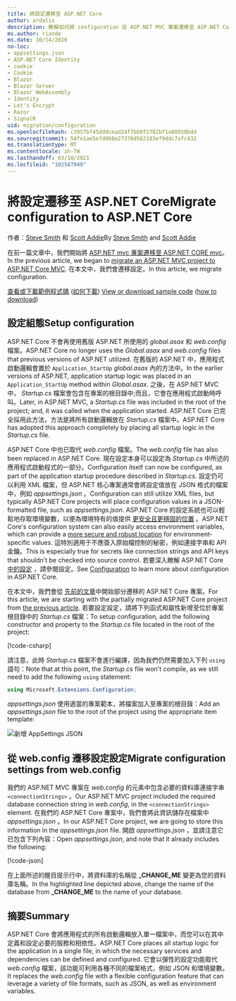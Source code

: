 ```yaml
---
title: 將設定遷移至 ASP.NET Core
author: ardalis
description: 瞭解如何將 configuration 從 ASP.NET MVC 專案遷移至 ASP.NET Core MVC 專案。
ms.author: riande
ms.date: 10/14/2016
no-loc:
- appsettings.json
- ASP.NET Core Identity
- cookie
- Cookie
- Blazor
- Blazor Server
- Blazor WebAssembly
- Identity
- Let's Encrypt
- Razor
- SignalR
uid: migration/configuration
ms.openlocfilehash: c3957bf45dddcead24f7bb0f2702bf1a08950bdd
ms.sourcegitcommit: 54fe1ae5e7d068e27376d562183ef9ddc7afc432
ms.translationtype: MT
ms.contentlocale: zh-TW
ms.lasthandoff: 03/10/2021
ms.locfileid: "102587940"
---
```

# <a name="migrate-configuration-to-aspnet-core"></a><span data-ttu-id="7327e-103">將設定遷移至 ASP.NET Core</span><span class="sxs-lookup"><span data-stu-id="7327e-103">Migrate configuration to ASP.NET Core</span></span>

<span data-ttu-id="7327e-104">作者：[Steve Smith](https://ardalis.com/) 和 [Scott Addie](https://scottaddie.com)</span><span class="sxs-lookup"><span data-stu-id="7327e-104">By [Steve Smith](https://ardalis.com/) and [Scott Addie](https://scottaddie.com)</span></span>

<span data-ttu-id="7327e-105">在前一篇文章中，我們開始將 [ASP.NET mvc 專案遷移至 ASP.NET CORE mvc](xref:migration/mvc)。</span><span class="sxs-lookup"><span data-stu-id="7327e-105">In the previous article, we began to [migrate an ASP.NET MVC project to ASP.NET Core MVC](xref:migration/mvc).</span></span> <span data-ttu-id="7327e-106">在本文中，我們會遷移設定。</span><span class="sxs-lookup"><span data-stu-id="7327e-106">In this article, we migrate configuration.</span></span>

<span data-ttu-id="7327e-107">[查看或下載範例程式碼](https://github.com/dotnet/AspNetCore.Docs/tree/main/aspnetcore/migration/configuration/samples) ([如何下載](xref:index#how-to-download-a-sample)) </span><span class="sxs-lookup"><span data-stu-id="7327e-107">[View or download sample code](https://github.com/dotnet/AspNetCore.Docs/tree/main/aspnetcore/migration/configuration/samples) ([how to download](xref:index#how-to-download-a-sample))</span></span>

## <a name="setup-configuration"></a><span data-ttu-id="7327e-108">設定組態</span><span class="sxs-lookup"><span data-stu-id="7327e-108">Setup configuration</span></span>

<span data-ttu-id="7327e-109">ASP.NET Core 不會再使用舊版 ASP.NET 所使用的 *global.asax* 和 *web.config* 檔案。</span><span class="sxs-lookup"><span data-stu-id="7327e-109">ASP.NET Core no longer uses the *Global.asax* and *web.config* files that previous versions of ASP.NET utilized.</span></span> <span data-ttu-id="7327e-110">在舊版的 ASP.NET 中，應用程式啟動邏輯會置於 `Application_StartUp` *global.asax* 內的方法中。</span><span class="sxs-lookup"><span data-stu-id="7327e-110">In the earlier versions of ASP.NET, application startup logic was placed in an `Application_StartUp` method within *Global.asax*.</span></span> <span data-ttu-id="7327e-111">之後，在 ASP.NET MVC 中， *Startup.cs* 檔案會包含在專案的根目錄中;而且，它會在應用程式啟動時呼叫。</span><span class="sxs-lookup"><span data-stu-id="7327e-111">Later, in ASP.NET MVC, a *Startup.cs* file was included in the root of the project; and, it was called when the application started.</span></span> <span data-ttu-id="7327e-112">ASP.NET Core 已完全採用此方法，方法是將所有啟動邏輯放在 *Startup.cs* 檔案中。</span><span class="sxs-lookup"><span data-stu-id="7327e-112">ASP.NET Core has adopted this approach completely by placing all startup logic in the *Startup.cs* file.</span></span>

<span data-ttu-id="7327e-113">ASP.NET Core 中也已取代 *web.config* 檔案。</span><span class="sxs-lookup"><span data-stu-id="7327e-113">The *web.config* file has also been replaced in ASP.NET Core.</span></span> <span data-ttu-id="7327e-114">現在設定本身可以設定為 *Startup.cs* 中所述的應用程式啟動程式的一部分。</span><span class="sxs-lookup"><span data-stu-id="7327e-114">Configuration itself can now be configured, as part of the application startup procedure described in *Startup.cs*.</span></span> <span data-ttu-id="7327e-115">設定仍可以利用 XML 檔案，但 ASP.NET 核心專案通常會將設定值放在 JSON 格式的檔案中，例如 *appsettings.json* 。</span><span class="sxs-lookup"><span data-stu-id="7327e-115">Configuration can still utilize XML files, but typically ASP.NET Core projects will place configuration values in a JSON-formatted file, such as *appsettings.json*.</span></span> <span data-ttu-id="7327e-116">ASP.NET Core 的設定系統也可以輕鬆地存取環境變數，以便為環境特有的值提供 [更安全且更穩固的位置](xref:security/app-secrets) 。</span><span class="sxs-lookup"><span data-stu-id="7327e-116">ASP.NET Core's configuration system can also easily access environment variables, which can provide a [more secure and robust location](xref:security/app-secrets) for environment-specific values.</span></span> <span data-ttu-id="7327e-117">這特別適用于不應簽入原始檔控制的秘密，例如連接字串和 API 金鑰。</span><span class="sxs-lookup"><span data-stu-id="7327e-117">This is especially true for secrets like connection strings and API keys that shouldn't be checked into source control.</span></span> <span data-ttu-id="7327e-118">若要深入瞭解 ASP.NET Core [中的設定](xref:fundamentals/configuration/index) ，請參閱設定。</span><span class="sxs-lookup"><span data-stu-id="7327e-118">See [Configuration](xref:fundamentals/configuration/index) to learn more about configuration in ASP.NET Core.</span></span>

<span data-ttu-id="7327e-119">在本文中，我們會從 [先前的文章](xref:migration/mvc)中開始部分遷移的 ASP.NET Core 專案。</span><span class="sxs-lookup"><span data-stu-id="7327e-119">For this article, we are starting with the partially migrated ASP.NET Core project from [the previous article](xref:migration/mvc).</span></span> <span data-ttu-id="7327e-120">若要設定設定，請將下列函式和屬性新增至位於專案根目錄中的 *Startup.cs* 檔案：</span><span class="sxs-lookup"><span data-stu-id="7327e-120">To setup configuration, add the following constructor and property to the *Startup.cs* file located in the root of the project:</span></span>

[!code-csharp[](configuration/samples/WebApp1/src/WebApp1/Startup.cs?range=11-16)]

<span data-ttu-id="7327e-121">請注意，此時 *Startup.cs* 檔案不會進行編譯，因為我們仍然需要加入下列 `using` 語句：</span><span class="sxs-lookup"><span data-stu-id="7327e-121">Note that at this point, the *Startup.cs* file won't compile, as we still need to add the following `using` statement:</span></span>

```csharp
using Microsoft.Extensions.Configuration;
```

<span data-ttu-id="7327e-122">*appsettings.json* 使用適當的專案範本，將檔案加入至專案的根目錄：</span><span class="sxs-lookup"><span data-stu-id="7327e-122">Add an *appsettings.json* file to the root of the project using the appropriate item template:</span></span>

![新增 AppSettings JSON](configuration/_static/add-appsettings-json.png)

## <a name="migrate-configuration-settings-from-webconfig"></a><span data-ttu-id="7327e-124">從 web.config 遷移設定設定</span><span class="sxs-lookup"><span data-stu-id="7327e-124">Migrate configuration settings from web.config</span></span>

<span data-ttu-id="7327e-125">我們的 ASP.NET MVC 專案在 *web.config* 的元素中包含必要的資料庫連接字串 `<connectionStrings>` 。</span><span class="sxs-lookup"><span data-stu-id="7327e-125">Our ASP.NET MVC project included the required database connection string in *web.config*, in the `<connectionStrings>` element.</span></span> <span data-ttu-id="7327e-126">在我們的 ASP.NET Core 專案中，我們會將此資訊儲存在檔案中 *appsettings.json* 。</span><span class="sxs-lookup"><span data-stu-id="7327e-126">In our ASP.NET Core project, we are going to store this information in the *appsettings.json* file.</span></span> <span data-ttu-id="7327e-127">開啟 *appsettings.json* ，並請注意它已包含下列內容：</span><span class="sxs-lookup"><span data-stu-id="7327e-127">Open *appsettings.json*, and note that it already includes the following:</span></span>

[!code-json[](../migration/configuration/samples/WebApp1/src/WebApp1/appsettings.json?highlight=4)]

<span data-ttu-id="7327e-128">在上面所述的醒目提示行中，將資料庫的名稱從 **_CHANGE_ME** 變更為您的資料庫名稱。</span><span class="sxs-lookup"><span data-stu-id="7327e-128">In the highlighted line depicted above, change the name of the database from **_CHANGE_ME** to the name of your database.</span></span>

## <a name="summary"></a><span data-ttu-id="7327e-129">摘要</span><span class="sxs-lookup"><span data-stu-id="7327e-129">Summary</span></span>

<span data-ttu-id="7327e-130">ASP.NET Core 會將應用程式的所有啟動邏輯放入單一檔案中，而您可以在其中定義和設定必要的服務和相依性。</span><span class="sxs-lookup"><span data-stu-id="7327e-130">ASP.NET Core places all startup logic for the application in a single file, in which the necessary services and dependencies can be defined and configured.</span></span> <span data-ttu-id="7327e-131">它會以彈性的設定功能取代 *web.config* 檔案，該功能可利用各種不同的檔案格式，例如 JSON 和環境變數。</span><span class="sxs-lookup"><span data-stu-id="7327e-131">It replaces the *web.config* file with a flexible configuration feature that can leverage a variety of file formats, such as JSON, as well as environment variables.</span></span>
